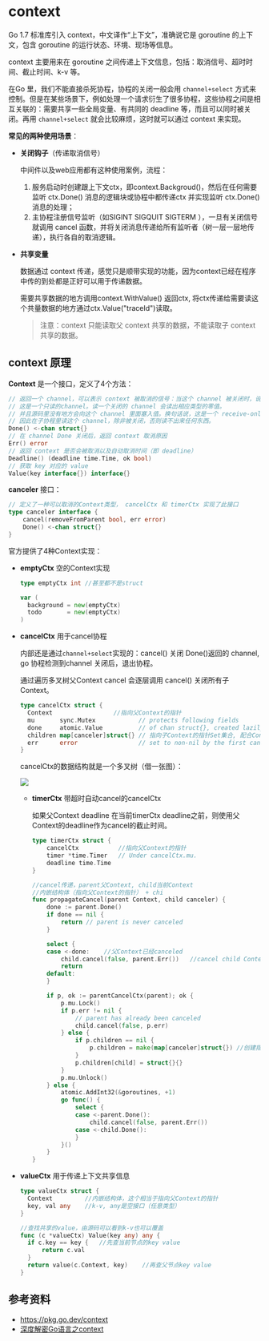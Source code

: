# context

Go 1.7 标准库引入 context，中文译作“上下文”，准确说它是 goroutine 的上下文，包含 goroutine 的运行状态、环境、现场等信息。

context 主要用来在 goroutine 之间传递上下文信息，包括：取消信号、超时时间、截止时间、k-v 等。

在Go 里，我们不能直接杀死协程，协程的关闭一般会用 `channel+select` 方式来控制。但是在某些场景下，例如处理一个请求衍生了很多协程，这些协程之间是相互关联的：需要共享一些全局变量、有共同的 deadline 等，而且可以同时被关闭。再用 `channel+select` 就会比较麻烦，这时就可以通过 context 来实现。

**常见的两种使用场景**：

+ **关闭钩子**（传递取消信号）

  中间件以及web应用都有这种使用案例，流程：

  1. 服务启动时创建跟上下文ctx，即context.Backgroud()，然后在任何需要监听 ctx.Done() 消息的逻辑块或协程中都传递ctx 并实现监听 ctx.Done() 消息的处理；
  2. 主协程注册信号监听（如SIGINT SIGQUIT SIGTERM ），一旦有关闭信号就调用 cancel 函数，并将关闭消息传递给所有监听者（树一层一层地传递），执行各自的取消逻辑。

+ **共享变量**

  数据通过 context 传递，感觉只是顺带实现的功能，因为context已经在程序中传的到处都是正好可以用于传递数据。

  需要共享数据的地方调用context.WithValue() 返回ctx, 将ctx传递给需要读这个共量数据的地方通过ctx.Value("traceId")读取。

  > 注意：context 只能读取父 context 共享的数据，不能读取子 context 共享的数据。

## context 原理

**Context** 是一个接口，定义了4个方法：

```go
// 返回一个 channel，可以表示 context 被取消的信号：当这个 channel 被关闭时，说明 context 被取消了
// 这是一个只读的channel。读一个关闭的 channel 会读出相应类型的零值。
// 并且源码里没有地方会向这个 channel 里面塞入值。换句话说，这是一个 receive-only 的 channel。
// 因此在子协程里读这个 channel，除非被关闭，否则读不出来任何东西。
Done() <-chan struct{}
// 在 channel Done 关闭后，返回 context 取消原因
Err() error
// 返回 context 是否会被取消以及自动取消时间（即 deadline）
Deadline() (deadline time.Time, ok bool)
// 获取 key 对应的 value
Value(key interface{}) interface{}
```

**canceler** 接口：

```go
// 定义了一种可以取消的Context类型， cancelCtx 和 timerCtx 实现了此接口
type canceler interface {
	cancel(removeFromParent bool, err error)
	Done() <-chan struct{}
}
```

官方提供了4种Context实现：

+ **emptyCtx** 空的Context实现

  ```go
  type emptyCtx int	//甚至都不是struct
  
  var (
  	background = new(emptyCtx)
  	todo       = new(emptyCtx)
  )
  ```

+ **cancelCtx** 用于cancel协程

  内部还是通过`channel+select`实现的：cancel() 关闭 Done()返回的 channel, go 协程检测到channel 关闭后，退出协程。

  通过遍历多叉树父Context cancel 会逐层调用 cancel() 关闭所有子Context。

  ```go
  type cancelCtx struct {
  	Context					//指向父Context的指针
  	mu       sync.Mutex            // protects following fields
  	done     atomic.Value          // of chan struct{}, created lazily, closed by first cancel call
  	children map[canceler]struct{} // 指向子Context的指针Set集合, 配合Context，正好构成多叉树结构
  	err      error                 // set to non-nil by the first cancel call
  }
  ```

  cancelCtx的数据结构就是一个多叉树（借一张图）：

  ![](https://pic4.zhimg.com/v2-f7ea0b0baec68b718a514419636e875b_r.jpg)

  + **timerCtx** 带超时自动cancel的cancelCtx

    如果父Context deadline 在当前timerCtx deadline之前，则使用父Context的deadline作为cancel的截止时间。

    ```go
    type timerCtx struct {
    	cancelCtx			//指向父Context的指针
    	timer *time.Timer 	// Under cancelCtx.mu.
    	deadline time.Time
    }
    
    //cancel传递，parent父Context, child当前Context
    //内嵌结构体（指向父Context的指针） + chi 
    func propagateCancel(parent Context, child canceler) {
    	done := parent.Done()
    	if done == nil {
    		return // parent is never canceled
    	}
    
    	select {
    	case <-done:	//父Context已经canceled
    		child.cancel(false, parent.Err())	//cancel child Context
    		return
    	default:
    	}
    
    	if p, ok := parentCancelCtx(parent); ok {
    		p.mu.Lock()
    		if p.err != nil {
    			// parent has already been canceled
    			child.cancel(false, p.err)
    		} else {
    			if p.children == nil {
    				p.children = make(map[canceler]struct{}) //创建指向children的set集合
    			}
    			p.children[child] = struct{}{}
    		}
    		p.mu.Unlock()
    	} else {
    		atomic.AddInt32(&goroutines, +1)
    		go func() {
    			select {
    			case <-parent.Done():
    				child.cancel(false, parent.Err())
    			case <-child.Done():
    			}
    		}()
    	}
    }
    ```

+ **valueCtx** 用于传递上下文共享信息

  ```go
  type valueCtx struct {
  	Context			//内嵌结构体，这个相当于指向父Context的指针
  	key, val any	//k-v, any是空接口（任意类型）
  }
  
  //查找共享的value，由源码可以看到k-v也可以覆盖
  func (c *valueCtx) Value(key any) any {
  	if c.key == key {	//先查当前节点的key value
  		return c.val
  	}
  	return value(c.Context, key)	//再查父节点key value
  }
  ```



## 参考资料

+ https://pkg.go.dev/context
+ [深度解密Go语言之context](https://zhuanlan.zhihu.com/p/68792989)